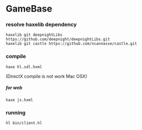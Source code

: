 # GameBase

### resolve haxelib dependency

```
haxelib git deepnightLibs https://github.com/deepnight/deepnightLibs.git
haxelib git castle https://github.com/ncannasse/castle.git
```

### compile

```
haxe hl.sdl.hxml
```

(DirectX compile is not work Mac OSX)

##### for web

```
haxe js.hxml
```

### running

```
hl bin/client.hl
```
